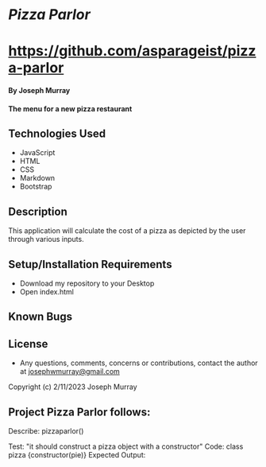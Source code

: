# _Pizza Parlor_

# https://github.com/asparageist/pizza-parlor

#### By Joseph Murray

#### The menu for a new pizza restaurant

## Technologies Used

* JavaScript
* HTML
* CSS
* Markdown
* Bootstrap

## Description

This application will calculate the cost of a pizza as depicted by the user through various inputs.

## Setup/Installation Requirements

* Download my repository to your Desktop
* Open index.html

## Known Bugs

## License

* Any questions, comments, concerns or contributions, contact the author at josephwmurray@gmail.com

Copyright (c) 2/11/2023 Joseph Murray

## Project Pizza Parlor follows:
 
Describe: pizzaparlor()

Test: "it should construct a pizza object with a constructor"
Code: class pizza {constructor(pie)}
Expected Output: 
